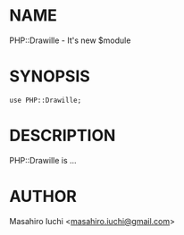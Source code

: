 # NAME

PHP::Drawille - It's new $module

# SYNOPSIS

    use PHP::Drawille;

# DESCRIPTION

PHP::Drawille is ...

# AUTHOR

Masahiro Iuchi &lt;masahiro.iuchi@gmail.com>
